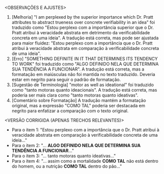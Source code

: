 <OBSERVAÇÕES E AJUSTES>
1. [Melhoria] "I am perplexed by the superior importance which Dr. Pratt attributes to abstract trueness over concrete verifiability in an idea" foi traduzido como "Estou perplexo com a importância superior que o Dr. Pratt atribui à veracidade abstrata em detrimento da verificabilidade concreta em uma ideia". A tradução está correta, mas pode ser ajustada para maior fluidez: "Estou perplexo com a importância que o Dr. Pratt atribui à veracidade abstrata em comparação à verificabilidade concreta de uma ideia".
2. [Erro] "SOMETHING DEFINITE IN IT THAT DETERMINES ITS TENDENCY TO WORK" foi traduzido como "ALGO DEFINIDO NELA QUE DETERMINA SUA TENDÊNCIA A FUNCIONAR". A tradução está correta, mas a formatação em maiúsculas não foi mantida no texto traduzido. Deveria estar em negrito para seguir o padrão de formatação.
3. [Sugestão de Terminologia] "motor as well as ideational" foi traduzido como "tanto motoras quanto ideacionais". A tradução está correta, mas poderia ser mais clara como "tanto motoras quanto ideativas".
4. [Comentário sobre Formatação] A tradução mantém a formatação original, mas a expressão "COMO TAL" poderia ser destacada em negrito para enfatizar a comparação com o texto original.

<VERSÃO CORRIGIDA (APENAS TRECHOS RELEVANTES)>
- Para o item 1: "Estou perplexo com a importância que o Dr. Pratt atribui à veracidade abstrata em comparação à verificabilidade concreta de uma ideia..."
- Para o item 2: "... **ALGO DEFINIDO NELA QUE DETERMINA SUA TENDÊNCIA A FUNCIONAR**..."
- Para o item 3: "... tanto motoras quanto ideativas..."
- Para o item 4: "... assim como a mortalidade **COMO TAL** não está dentro do homem, ou a nutrição **COMO TAL** dentro do pão..."